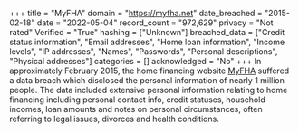 +++
title = "MyFHA"
domain = "https://myfha.net"
date_breached = "2015-02-18"
date = "2022-05-04"
record_count = "972,629"
privacy = "Not rated"
Verified = "True"
hashing = ["Unknown"]
breached_data = ["Credit status information", "Email addresses", "Home loan information", "Income levels", "IP addresses", "Names", "Passwords", "Personal descriptions", "Physical addresses"]
categories = []
acknowledged = "No"
+++
In approximately February 2015, the home financing website <a href="https://web.archive.org/web/20180324231131/http://myfha.net/" target="_blank" rel="noopener">MyFHA</a> suffered a data breach which disclosed the personal information of nearly 1 million people. The data included extensive personal information relating to home financing including personal contact info, credit statuses, household incomes, loan amounts and notes on personal circumstances, often referring to legal issues, divorces and health conditions.
